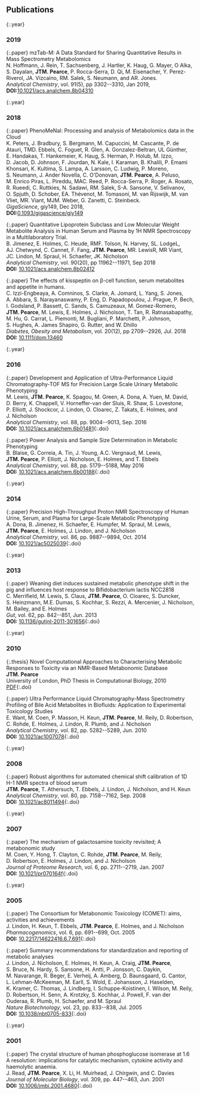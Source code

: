 ## Publications



{:.year}
### 2019

{:.paper}
<span>mzTab-M: A Data Standard for Sharing Quantitative Results in Mass Spectrometry Metabolomics</span><br />
<span>N.&nbsp;Hoffmann, J.&nbsp;Rein, T.&nbsp;Sachsenberg, J.&nbsp;Hartler, K.&nbsp;Haug, G.&nbsp;Mayer, O&nbsp;Alka, S.&nbsp;Dayalan, **JTM.&nbsp;Pearce**, P.&nbsp;Rocca-Serra, D.&nbsp;Qi, M.&nbsp;Eisenacher, Y.&nbsp;Perez-Riverol, JA.&nbsp;Vizcaíno, RM.&nbsp;Salek, S.&nbsp;Neumann, and AR.&nbsp;Jones</span>.<br />
<span>_Analytical Chemistry_, vol. 91(5), pp 3302--3310, Jan 2019</span>,<br />
<span>**DOI:**[10.1021/acs.analchem.8b04310](https://doi.org/10.1021/acs.analchem.8b04310)</span>


{:.year}
### 2018

{:.paper}
<span>PhenoMeNal: Processing and analysis of Metabolomics data in the Cloud</span><br />
<span>K.&nbsp;Peters, J.&nbsp;Bradbury, S.&nbsp;Bergmann, M.&nbsp;Capuccini, M.&nbsp;Cascante, P.&nbsp;de Atauri, TMD.&nbsp;Ebbels, C.&nbsp;Foguet, R.&nbsp;Glen, A.&nbsp;Gonzalez-Beltran, UL Günther, E.&nbsp;Handakas, T.&nbsp;Hankemeier, K.&nbsp;Haug, S.&nbsp;Herman, P.&nbsp;Holub, M.&nbsp;Izzo, D.&nbsp;Jacob, D.&nbsp;Johnson, F.&nbsp;Jourdan, N.&nbsp;Kale, I.&nbsp;Karaman, B.&nbsp;Khalili, P.&nbsp;Emami Khonsari, K.&nbsp;Kultima, S.&nbsp;Lampa, A.&nbsp;Larsson, C.&nbsp;Ludwig, P.&nbsp;Moreno, S.&nbsp;Neumann, J.&nbsp;Ander Novella, C.&nbsp;O'Donovan, **JTM.&nbsp;Pearce**, A.&nbsp;Peluso, M.&nbsp;Enrico Piras, L.&nbsp;Pireddu, MAC.&nbsp;Reed, P.&nbsp;Rocca-Serra, P.&nbsp;Roger, A.&nbsp;Rosato, R.&nbsp;Rueedi, C.&nbsp;Ruttkies, N.&nbsp;Sadawi, RM.&nbsp;Salek, S-A.&nbsp;Sansone, V.&nbsp;Selivanov, O.&nbsp;Spjuth, D.&nbsp;Schober, EA.&nbsp;Thévenot, M.&nbsp;Tomasoni, M.&nbsp;van Rijswijk, M.&nbsp;van Vliet, MR.&nbsp;Viant, MJM.&nbsp;Weber, G.&nbsp;Zanetti, C.&nbsp;Steinbeck</span>.<br />
<span>_GigaScience_, giy149, Dec 2018</span>,<br />
<span>**DOI:**[0.1093/gigascience/giy149](https://doi.org/10.1093/gigascience/giy149)</span>

{:.paper}
<span>Quantitative Lipoprotein Subclass and Low Molecular Weight Metabolite Analysis in Human Serum and Plasma by 1H NMR Spectroscopy in a Multilaboratory Trial.</span><br />
<span>B.&nbsp;Jimenez, E.&nbsp;Holmes, C.&nbsp;Heude, RMF.&nbsp;Tolson, N.&nbsp;Harvey, SL.&nbsp;LodgeL, AJ.&nbsp;Chetwynd, C.&nbsp;Cannet, F.&nbsp;Fang, **JTM.&nbsp;Pearce**, MR.&nbsp;LewisR, MR Viant, JC.&nbsp;Lindon, M.&nbsp;Spraul, H.&nbsp;Schaefer, JK.&nbsp;Nicholson</span><br />
<span>_Analytical Chemistry_, vol. 90(20), pp 11962--11971, Sep 2018</span><br />
<span>**DOI:** [10.1021/acs.analchem.8b02412](https://dx.doi.org/10.1021/acs.analchem.8b02412)</span>

{:.paper}
<span>The effects of kisspeptin on β-cell function, serum metabolites and appetite in humans.</span><br />
<span>C.&nbsp;Izzi-Engbeaya, A.&nbsp;Comninos, S.&nbsp;Clarke, A.&nbsp;Jomard, L.&nbsp;Yang, S.&nbsp;Jones, A.&nbsp;Abbara, S.&nbsp;Narayanaswamy, P.&nbsp;Eng, D.&nbsp;Papadopoulou, J.&nbsp;Prague, P.&nbsp;Bech, I.&nbsp;Godsland, P.&nbsp;Bassett, C.&nbsp;Sands, S.&nbsp;Camuzeaux, M.&nbsp;Gomez-Romero, **JTM.&nbsp;Pearce**, M.&nbsp;Lewis, E.&nbsp;Holmes, J.&nbsp;Nicholson, T.&nbsp;Tan, R.&nbsp;Ratnasabapathy, M.&nbsp;Hu, G.&nbsp;Carrat, L.&nbsp;Piemonti, M.&nbsp;Bugliani, P.&nbsp;Marchetti, P.&nbsp;Johnson, S.&nbsp;Hughes, A.&nbsp;James Shapiro, G.&nbsp;Rutter, and W.&nbsp;Dhillo</span><br />
<span>_Diabetes, Obesity and Metabolism_, vol. 20(12), pp 2709--2926, Jul. 2018</span><br />
<span>**DOI:** [10.1111/dom.13460](https://dx.doi.org/10.1111/dom.13460)</span>

{:.year}
### 2016

{:.paper}
<span>Development and Application of Ultra-Performance Liquid Chromatography-TOF MS for Precision Large Scale Urinary Metabolic Phenotyping</span><br />
<span>M.&nbsp;Lewis, **JTM.&nbsp;Pearce**, K.&nbsp;Spagou, M.&nbsp;Green, A.&nbsp;Dona, A.&nbsp;Yuen, M.&nbsp;David, D.&nbsp;Berry, K.&nbsp;Chappell, V.&nbsp;Horneffer-van der Sluis, R.&nbsp;Shaw, S.&nbsp;Lovestone, P.&nbsp;Elliott, J.&nbsp;Shockcor, J.&nbsp;Lindon, O.&nbsp;Cloarec, Z.&nbsp;Takats, E.&nbsp;Holmes, and J.&nbsp;Nicholson</span><br />
<span>_Analytical Chemistry_, vol. 88, pp. 9004--9013, Sep. 2016</span><br />
<span>**DOI:** [10.1021/acs.analchem.6b01481](https://dx.doi.org/10.1021/acs.analchem.6b01481)</span>{:.doi}

{:.paper}
<span>Power Analysis and Sample Size Determination in Metabolic Phenotyping</span><br />
<span>B.&nbsp;Blaise, G.&nbsp;Correia, A.&nbsp;Tin, J.&nbsp;Young, A.C.&nbsp;Vergnaud, M.&nbsp;Lewis, **JTM.&nbsp;Pearce**, P.&nbsp;Elliott, J.&nbsp;Nicholson, E.&nbsp;Holmes, and T.&nbsp;Ebbels</span><br />
<span>_Analytical Chemistry_, vol. 88, pp. 5179--5188, May 2016</span><br />
<span>**DOI:** [10.1021/acs.analchem.6b00188](https://dx.doi.org/10.1021/acs.analchem.6b00188)</span>{:.doi}

{:.year}
### 2014

{:.paper}
<span>Precision High-Throughput Proton NMR Spectroscopy of Human Urine, Serum, and Plasma for Large-Scale Metabolic Phenotyping</span><br />
<span>A.&nbsp;Dona, B.&nbsp;Jimenez, H.&nbsp;Schaefer, E.&nbsp;Humpfer, M.&nbsp;Spraul, M.&nbsp;Lewis, **JTM.&nbsp;Pearce**, E.&nbsp;Holmes, J.&nbsp;Lindon, and J.&nbsp;Nicholson</span><br />
<span>_Analytical Chemistry_, vol. 86, pp. 9887--9894, Oct. 2014</span><br />
<span>**DOI:** [10.1021/ac5025039](https://dx.doi.org/10.1021/ac5025039)</span>{:.doi}

{:.year}
### 2013

{:.paper}
<span>Weaning diet induces sustained metabolic phenotype shift in the pig and influences host response to Bifidobacterium lactis NCC2818</span><br />
<span>C.&nbsp;Merrifield, M.&nbsp;Lewis, S.&nbsp;Claus, **JTM.&nbsp;Pearce**, O.&nbsp;Cloarec, S.&nbsp;Duncker, S.&nbsp;Heinzmann, M.E.&nbsp;Dumas, S.&nbsp;Kochhar, S.&nbsp;Rezzi, A.&nbsp;Mercenier, J.&nbsp;Nicholson, M.&nbsp;Bailey, and E.&nbsp;Holmes</span><br />
<span>_Gut_, vol. 62, pp. 842--851, Jun. 2013</span><br />
<span>**DOI:** [10.1136/gutjnl-2011-301656](https://dx.doi.org/10.1136/gutjnl-2011-301656)</span>{:.doi}

{:.year}
### 2010

{:.thesis}
<span>Novel Computational Approaches to Characterising Metabolic Responses to Toxicity via an NMR-Based Metabonomic Database</span><br />
<span>**JTM.&nbsp;Pearce**</span><br />
<span>University of London, PhD Thesis in Computational Biology, 2010</span><br />
<span>[PDF](assets/JTMPearce_Thesis.pdf)</span>{:.doi}

{:.paper}
<span>Ultra Performance Liquid Chromatography-Mass Spectrometry Profiling of Bile Acid Metabolites in Biofluids: Application to Experimental Toxicology Studies</span><br />
<span>E.&nbsp;Want, M.&nbsp;Coen, P.&nbsp;Masson, H.&nbsp;Keun, **JTM.&nbsp;Pearce**, M.&nbsp;Reily, D.&nbsp;Robertson, C.&nbsp;Rohde, E.&nbsp;Holmes, J.&nbsp;Lindon, R.&nbsp;Plumb, and J.&nbsp;Nicholson</span><br />
<span>_Analytical Chemistry_, vol. 82, pp. 5282--5289, Jun. 2010</span><br />
<span>**DOI:** [10.1021/ac1007078](https://dx.doi.org/10.1021/ac1007078)</span>{:.doi}




{:.year}
### 2008

{:.paper}
<span>Robust algorithms for automated chemical shift calibration of 1D H-1 NMR spectra of blood serum</span><br />
<span>**JTM.&nbsp;Pearce**, T.&nbsp;Athersuch, T.&nbsp;Ebbels, J.&nbsp;Lindon, J.&nbsp;Nicholson, and H.&nbsp;Keun</span><br />
<span>_Analytical Chemistry_, vol. 80, pp. 7158--7162, Sep. 2008</span><br />
<span>**DOI:** [10.1021/ac8011494](https://dx.doi.org/10.1021/ac8011494)</span>{:.doi}

{:.year}
### 2007

{:.paper}
<span>The mechanism of galactosamine toxicity revisited; A metabonomic study</span><br />
<span>M.&nbsp;Coen, Y.&nbsp;Hong, T.&nbsp;Clayton, C.&nbsp;Rohde, **JTM.&nbsp;Pearce**, M.&nbsp;Reily, D.&nbsp;Robertson, E.&nbsp;Holmes, J.&nbsp;Lindon, and J.&nbsp;Nicholson</span><br />
<span>_Journal of Proteome Research_, vol. 6, pp. 2711--2719, Jan. 2007</span><br />
<span>**DOI:** [10.1021/pr070164f](https://dx.doi.org/10.1021/pr070164f)</span>{:.doi}

{:.year}
### 2005

{:.paper}
<span>The Consortium for Metabonomic Toxicology (COMET): aims, activities and achievements</span><br />
<span>J.&nbsp;Lindon, H.&nbsp;Keun, T.&nbsp;Ebbels, **JTM.&nbsp;Pearce**, E.&nbsp;Holmes, and J.&nbsp;Nicholson</span><br />
<span>_Pharmacogenomics_, vol. 6, pp. 691--699, Oct. 2005</span><br />
<span>**DOI:** [10.2217/14622416.6.7.691](https://dx.doi.org/10.2217/14622416.6.7.691)</span>{:.doi}

{:.paper}
<span>Summary recommendations for standardization and reporting of metabolic analyses</span><br />
<span>J.&nbsp;Lindon, J.&nbsp;Nicholson, E.&nbsp;Holmes, H.&nbsp;Keun, A.&nbsp;Craig, **JTM.&nbsp;Pearce**, S.&nbsp;Bruce, N.&nbsp;Hardy, S.&nbsp;Sansone, H.&nbsp;Antti, P.&nbsp;Jonsson, C.&nbsp;Daykin, M.&nbsp;Navarange, R.&nbsp;Beger, E.&nbsp;Verheij, A.&nbsp;Amberg, D.&nbsp;Baunsgaard, G.&nbsp;Cantor, L.&nbsp;Lehman-McKeeman, M.&nbsp;Earll, S.&nbsp;Wold, E.&nbsp;Johansson, J.&nbsp;Haselden, K.&nbsp;Kramer, C.&nbsp;Thomas, J.&nbsp;Lindberg, I.&nbsp;Schuppe-Koistinen, I.&nbsp;Wilson, M.&nbsp;Reily, D.&nbsp;Robertson, H.&nbsp;Senn, A.&nbsp;Krotzky, S.&nbsp;Kochhar, J.&nbsp;Powell, F.&nbsp;van der Ouderaa, R.&nbsp;Plumb, H.&nbsp;Schaefer, and M.&nbsp;Spraul</span><br />
<span>_Nature Biotechnology_, vol. 23, pp. 833--838, Jul. 2005</span><br />
<span>**DOI:** [10.1038/nbt0705-833](https://dx.doi.org/10.1038/nbt0705-833)</span>{:.doi}

{:.year}
### 2001

{:.paper}
<span>The crystal structure of human phosphoglucose isomerase at 1.6 A resolution: implications for catalytic mechanism, cytokine activity and haemolytic anaemia.</span><br />
<span>J.&nbsp;Read, **JTM.&nbsp;Pearce**, X.&nbsp;Li, H.&nbsp;Muirhead, J.&nbsp;Chirgwin, and C.&nbsp;Davies</span><br />
<span>_Journal of Molecular Biology_, vol. 309, pp. 447--463, Jun. 2001</span><br />
<span>**DOI:** [10.1006/jmbi.2001.4680](https://dx.doi.org/10.1006/jmbi.2001.4680)</span>{:.doi}

